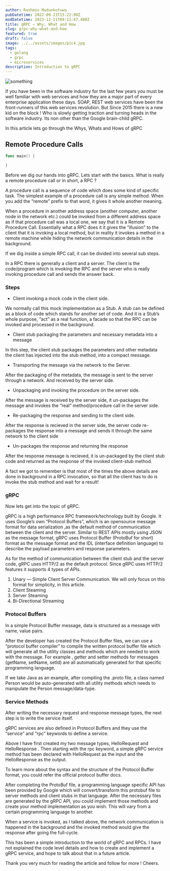 ```yaml
---
author: Rashmin Mudunkotuwa
pubDatetime: 2022-09-23T15:22:00Z
modDatetime: 2023-12-21T09:12:47.400Z
title: gRPC — Why, What and How
slug: grpc-why-what-and-how
featured: true
draft: false
image: ../../assets/images/pic4.jpg
tags:
  - golang
  - grpc
  - microservices
description: Introduction to gRPC
---
```


![something](@assets/images/pic4.jpg)

If you have been in the software industry for the last few years you must be well familiar with web services and how they are a major part of every enterprise application these days. SOAP, REST web services have been the front-runners of this web services revolution. But Since 2015 there is a new kid on the block ! Who is slowly getting traction and turning heads in the software industry. Its non other than the Google brain-child gRPC.

In this article lets go through the Whys, Whats and Hows of gRPC

## Remote Procedure Calls

```go
func main() {

}
```

Before we dig our hands into gRPC. Lets start with the basics. What is really a remote procedure call or in short, a RPC ?

A procedure call is a sequence of code which does some kind of specific task. The simplest example of a procedure call is any simple method. When you add the “remote” prefix to that word, it gives it whole another meaning.

When a procedure in another address space (another computer, another node in the network etc.) could be invoked from a different address space as if that procedure call was a local one, we say that it is a Remote Procedure Call. Essentially what a RPC does it it gives the “illusion” to the client that it is invoking a local method, but in reality it invokes a method in a remote machine while hiding the network communication details in the background.

If we dig inside a simple RPC call, it can be divided into several sub steps.

In a RPC there is generally a client and a server. The client is the code/program which is invoking the RPC and the server who is really invoking procedure call and sends the answer back.

### Steps

- Client invoking a mock code in the client side.

We normally call this mock implementation as a Stub. A stub can be defined as a block of code which stands for another set of code. And it is a Stub’s whole purpose, “act” as a real function, a facade so that the RPC can be invoked and processed in the background.

- Client stub packaging the parameters and necessary metadata into a message

In this step, the client stub packages the parameters and other metadata the client has injected into the stub method, into a compact message.

- Transporting the message via the network to the Server.

After the packaging of the metadata, the message is sent to the server through a network. And received by the server side.

- Unpackaging and invoking the procedure on the server side.

After the message is received by the server side, it un-packages the message and invokes the “real” method/procedure call in the server side.

- Re-packaging the response and sending to the client side.

After the response is recieved in the server side, the server code re-packages the response into a message and sends it through the same network to the client side

- Un-packages the response and returning the response

After the response message is recieved, it is un-packaged by the client stub code and returned as the response of the invoked client-stub method.

A fact we got to remember is that most of the times the above details are done in background in a RPC invocation, so that all the client has to do is invoke the stub method and wait for a result!

### gRPC

Now lets get into the topic of gRPC.

gRPC is a high performance RPC framework/technology built by Google. It uses Google’s own “Protocol Buffers”, which is an opensource message format for data serialization ,as the default method of communication between the client and the server. Similar to REST APIs mostly using JSON as the message format, gRPC uses Protocol Buffer (ProtoBuf for short) format as the message format and the IDL (interface definition language) to describe the payload parameters and response parameters.

As for the method of communication between the client stub and the server code, gRPC uses HTTP/2 as the default protocol. Since gRPC uses HTTP/2 features it supports 4 types of APIs.

1. Unary — Simple Client Server Communication. We will only focus on this format for simplicity, in this article.
2. Client Steaming
3. Server Steaming
4. Bi-Directional Streaming

### Protocol Buffers

In a simple Protocol Buffer message, data is structured as a message with name, value pairs.

After the developer has created the Protocol Buffer files, we can use a “protocol buffer compiler” to compile the written protocol buffer file which will generate all the utility classes and methods which are needed to work with the message. For example , getter and setter methods for messages (getName, setName, setId) are all automatically generated for that specific programming language.

If we take Java as an example, after compiling the .proto file, a class named Person would be auto-generated with all utility methods which needs to manipulate the Person message/data-type.

### Service Methods

After writing the necessary request and response message types, the next step is to write the service itself.

gRPC services are also defined in Protocol Buffers and they use the “service” and “rpc” keywords to define a service.

Above I have first created my two message types, HelloRequest and HelloResponse . Then starting with the rpc keyword, a simple gRPC service method has been declared with HelloRequest as the input and the HelloResponse as the output.

To learn more about the syntax and the structure of the Protocol Buffer format, you could refer the official protocol buffer docs.

After completing the ProtoBuf file, a programming language specific API has been provided by Google which will convert/transform this protobuf file to server methods and client stubs in that language. After the necessary files are generated by the gRPC API, you could implement those methods and create your method implementation as you wish. This will vary from a certain programming language to another.

When a service is invoked, as I talked above, the network communication is happened in the background and the invoked method would give the response after going the full-cycle.

This has been a simple introduction to the world of gRPC and RPCs. I have not explained the code level details and how to create and implement a gRPC service, and hope to talk about that in a future article.

Thank you very much for reading the article and follow for more ! Cheers.
